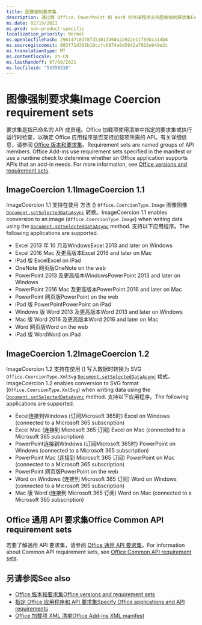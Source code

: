 ```yaml
---
title: 图像强制要求集
description: 通过跨 Office、PowerPoint 和 Word 的外接程序支持图像强制要求集Excel外接程序。
ms.date: 02/19/2021
ms.prod: non-product-specific
localization_priority: Normal
ms.openlocfilehash: 29614718378fd51013360a2a922e11f89bca14b8
ms.sourcegitcommit: 883f71d395b19ccfc6874a0d5942a7016eb49e2c
ms.translationtype: MT
ms.contentlocale: zh-CN
ms.lasthandoff: 07/09/2021
ms.locfileid: "53350216"
---
```

# <a name="image-coercion-requirement-sets"></a><span data-ttu-id="3dbd2-103">图像强制要求集</span><span class="sxs-lookup"><span data-stu-id="3dbd2-103">Image Coercion requirement sets</span></span>

<span data-ttu-id="3dbd2-p101">要求集是指已命名的 API 成员组。Office 加载项使用清单中指定的要求集或执行运行时检查，以确定 Office 应用程序是否支持加载项所需的 API。有关详细信息，请参阅 [Office 版本和要求集](../../develop/office-versions-and-requirement-sets.md)。</span><span class="sxs-lookup"><span data-stu-id="3dbd2-p101">Requirement sets are named groups of API members. Office Add-ins use requirement sets specified in the manifest or use a runtime check to determine whether an Office application supports APIs that an add-in needs. For more information, see [Office versions and requirement sets](../../develop/office-versions-and-requirement-sets.md).</span></span>

## <a name="imagecoercion-11"></a><span data-ttu-id="3dbd2-107">ImageCoercion 1.1</span><span class="sxs-lookup"><span data-stu-id="3dbd2-107">ImageCoercion 1.1</span></span>

<span data-ttu-id="3dbd2-108">ImageCoercion 1.1 支持在使用 方法 () `Office.CoercionType.Image` 图像图像 [`Document.setSelectedDataAsync`](/javascript/api/office/office.document#setselecteddataasync-data--options--callback-) 转换。</span><span class="sxs-lookup"><span data-stu-id="3dbd2-108">ImageCoercion 1.1 enables conversion to an image (`Office.CoercionType.Image`) when writing data using the [`Document.setSelectedDataAsync`](/javascript/api/office/office.document#setselecteddataasync-data--options--callback-) method.</span></span> <span data-ttu-id="3dbd2-109">支持以下应用程序。</span><span class="sxs-lookup"><span data-stu-id="3dbd2-109">The following applications are supported.</span></span>

- <span data-ttu-id="3dbd2-110">Excel 2013 年 10 月及Windows</span><span class="sxs-lookup"><span data-stu-id="3dbd2-110">Excel 2013 and later on Windows</span></span>
- <span data-ttu-id="3dbd2-111">Excel 2016 Mac 及更高版本</span><span class="sxs-lookup"><span data-stu-id="3dbd2-111">Excel 2016 and later on Mac</span></span>
- <span data-ttu-id="3dbd2-112">iPad 版 Excel</span><span class="sxs-lookup"><span data-stu-id="3dbd2-112">Excel on iPad</span></span>
- <span data-ttu-id="3dbd2-113">OneNote 网页版</span><span class="sxs-lookup"><span data-stu-id="3dbd2-113">OneNote on the web</span></span>
- <span data-ttu-id="3dbd2-114">PowerPoint 2013 及更高版本Windows</span><span class="sxs-lookup"><span data-stu-id="3dbd2-114">PowerPoint 2013 and later on Windows</span></span>
- <span data-ttu-id="3dbd2-115">PowerPoint 2016 Mac 及更高版本</span><span class="sxs-lookup"><span data-stu-id="3dbd2-115">PowerPoint 2016 and later on Mac</span></span>
- <span data-ttu-id="3dbd2-116">PowerPoint 网页版</span><span class="sxs-lookup"><span data-stu-id="3dbd2-116">PowerPoint on the web</span></span>
- <span data-ttu-id="3dbd2-117">iPad 版 PowerPoint</span><span class="sxs-lookup"><span data-stu-id="3dbd2-117">PowerPoint on iPad</span></span>
- <span data-ttu-id="3dbd2-118">Windows 版 Word 2013 及更高版本</span><span class="sxs-lookup"><span data-stu-id="3dbd2-118">Word 2013 and later on Windows</span></span>
- <span data-ttu-id="3dbd2-119">Mac 版 Word 2016 及更高版本</span><span class="sxs-lookup"><span data-stu-id="3dbd2-119">Word 2016 and later on Mac</span></span>
- <span data-ttu-id="3dbd2-120">Word 网页版</span><span class="sxs-lookup"><span data-stu-id="3dbd2-120">Word on the web</span></span>
- <span data-ttu-id="3dbd2-121">iPad 版 Word</span><span class="sxs-lookup"><span data-stu-id="3dbd2-121">Word on iPad</span></span>

## <a name="imagecoercion-12"></a><span data-ttu-id="3dbd2-122">ImageCoercion 1.2</span><span class="sxs-lookup"><span data-stu-id="3dbd2-122">ImageCoercion 1.2</span></span>

<span data-ttu-id="3dbd2-123">ImageCoercion 1.2 支持在使用 () 写入数据时转换为 SVG `Office.CoercionType.XmlSvg` [`Document.setSelectedDataAsync`](/javascript/api/office/office.document#setselecteddataasync-data--options--callback-) 格式。</span><span class="sxs-lookup"><span data-stu-id="3dbd2-123">ImageCoercion 1.2 enables conversion to SVG format (`Office.CoercionType.XmlSvg`) when writing data using the [`Document.setSelectedDataAsync`](/javascript/api/office/office.document#setselecteddataasync-data--options--callback-) method.</span></span> <span data-ttu-id="3dbd2-124">支持以下应用程序。</span><span class="sxs-lookup"><span data-stu-id="3dbd2-124">The following applications are supported.</span></span>

- <span data-ttu-id="3dbd2-125">Excel连接到Windows (订阅Microsoft 365时) </span><span class="sxs-lookup"><span data-stu-id="3dbd2-125">Excel on Windows (connected to a Microsoft 365 subscription)</span></span>
- <span data-ttu-id="3dbd2-126">Excel Mac (连接到 Microsoft 365 订阅) </span><span class="sxs-lookup"><span data-stu-id="3dbd2-126">Excel on Mac (connected to a Microsoft 365 subscription)</span></span>
- <span data-ttu-id="3dbd2-127">PowerPoint连接到Windows (订阅Microsoft 365时) </span><span class="sxs-lookup"><span data-stu-id="3dbd2-127">PowerPoint on Windows (connected to a Microsoft 365 subscription)</span></span>
- <span data-ttu-id="3dbd2-128">PowerPoint Mac (连接到 Microsoft 365 订阅) </span><span class="sxs-lookup"><span data-stu-id="3dbd2-128">PowerPoint on Mac (connected to a Microsoft 365 subscription)</span></span>
- <span data-ttu-id="3dbd2-129">PowerPoint 网页版</span><span class="sxs-lookup"><span data-stu-id="3dbd2-129">PowerPoint on the web</span></span>
- <span data-ttu-id="3dbd2-130">Word on Windows (连接到 Microsoft 365 订阅) </span><span class="sxs-lookup"><span data-stu-id="3dbd2-130">Word on Windows (connected to a Microsoft 365 subscription)</span></span>
- <span data-ttu-id="3dbd2-131">Mac 版 Word (连接到 Microsoft 365 订阅) </span><span class="sxs-lookup"><span data-stu-id="3dbd2-131">Word on Mac (connected to a Microsoft 365 subscription)</span></span>

## <a name="office-common-api-requirement-sets"></a><span data-ttu-id="3dbd2-132">Office 通用 API 要求集</span><span class="sxs-lookup"><span data-stu-id="3dbd2-132">Office Common API requirement sets</span></span>

<span data-ttu-id="3dbd2-133">若要了解通用 API 要求集，请参阅 [Office 通用 API 要求集](office-add-in-requirement-sets.md)。</span><span class="sxs-lookup"><span data-stu-id="3dbd2-133">For information about Common API requirement sets, see [Office Common API requirement sets](office-add-in-requirement-sets.md).</span></span>

## <a name="see-also"></a><span data-ttu-id="3dbd2-134">另请参阅</span><span class="sxs-lookup"><span data-stu-id="3dbd2-134">See also</span></span>

- [<span data-ttu-id="3dbd2-135">Office 版本和要求集</span><span class="sxs-lookup"><span data-stu-id="3dbd2-135">Office versions and requirement sets</span></span>](../../develop/office-versions-and-requirement-sets.md)
- [<span data-ttu-id="3dbd2-136">指定 Office 应用程序和 API 要求集</span><span class="sxs-lookup"><span data-stu-id="3dbd2-136">Specify Office applications and API requirements</span></span>](../../develop/specify-office-hosts-and-api-requirements.md)
- [<span data-ttu-id="3dbd2-137">Office 加载项 XML 清单</span><span class="sxs-lookup"><span data-stu-id="3dbd2-137">Office Add-ins XML manifest</span></span>](../../develop/add-in-manifests.md)
